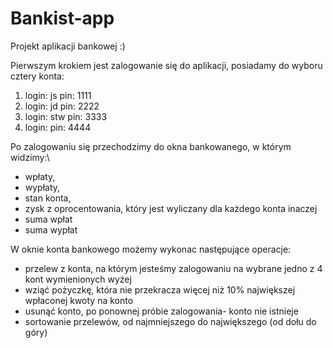 # Bankist-app

Projekt aplikacji bankowej :)

Pierwszym krokiem jest zalogowanie się do aplikacji, posiadamy do wyboru cztery konta:

1. login: js pin: 1111
2. login: jd pin: 2222
3. login: stw pin: 3333
4. login: pin: 4444



Po zalogowaniu się przechodzimy do okna bankowanego, w którym widzimy:\
- wpłaty, 
- wypłaty, 
- stan konta, 
- zysk z oprocentowania, który jest wyliczany dla każdego konta inaczej
- suma wpłat
- suma wypłat


W oknie konta bankowego możemy wykonac następujące operacje:

- przelew z konta, na którym jesteśmy zalogowaniu na wybrane jedno z 4 kont wymienionych wyżej
- wziąć pożyczkę, która nie przekracza więcej niż 10% największej wpłaconej kwoty na konto
- usunąć konto, po ponownej próbie zalogowania- konto nie istnieje
- sortowanie przelewów, od najmniejszego do największego (od dołu do góry)



